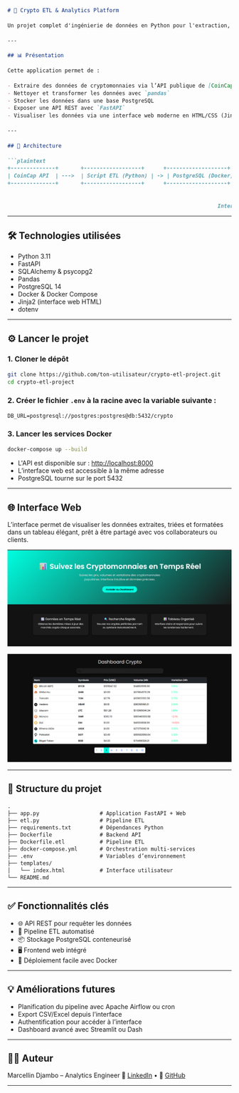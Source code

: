````markdown
# 🚀 Crypto ETL & Analytics Platform

Un projet complet d'ingénierie de données en Python pour l'extraction, la transformation et la visualisation de données de cryptomonnaies en temps réel.

---

## 📊 Présentation

Cette application permet de :

- Extraire des données de cryptomonnaies via l’API publique de [CoinCap](https://coincap.io/)
- Nettoyer et transformer les données avec `pandas`
- Stocker les données dans une base PostgreSQL
- Exposer une API REST avec `FastAPI`
- Visualiser les données via une interface web moderne en HTML/CSS (Jinja2)

---

## 🧱 Architecture

```plaintext
+--------------+       +------------------+      +-------------------+       +------------------+
| CoinCap API  | --->  | Script ETL (Python) | -> | PostgreSQL (Docker) | <-> | FastAPI REST API |
+--------------+       +------------------+      +-------------------+       +------------------+
                                                                          |
                                                                          v
                                                                  Interface Web (Jinja2)
````

---

## 🛠️ Technologies utilisées

* Python 3.11
* FastAPI
* SQLAlchemy & psycopg2
* Pandas
* PostgreSQL 14
* Docker & Docker Compose
* Jinja2 (interface web HTML)
* dotenv

---

## ⚙️ Lancer le projet

### 1. Cloner le dépôt

```bash
git clone https://github.com/ton-utilisateur/crypto-etl-project.git
cd crypto-etl-project
```

### 2. Créer le fichier `.env` à la racine avec la variable suivante :

```env
DB_URL=postgresql://postgres:postgres@db:5432/crypto
```

### 3. Lancer les services Docker

```bash
docker-compose up --build
```

* L'API est disponible sur : [http://localhost:8000](http://localhost:8000)
* L’interface web est accessible à la même adresse
* PostgreSQL tourne sur le port 5432

---

## 🌐 Interface Web

L’interface permet de visualiser les données extraites, triées et formatées dans un tableau élégant, prêt à être partagé avec vos collaborateurs ou clients.

![alt text](image.png)

![alt text](image-1.png)

---

## 📁 Structure du projet

```
.
├── app.py                   # Application FastAPI + Web
├── etl.py                   # Pipeline ETL
├── requirements.txt         # Dépendances Python
├── Dockerfile               # Backend API
├── Dockerfile.etl           # Pipeline ETL
├── docker-compose.yml       # Orchestration multi-services
├── .env                     # Variables d’environnement
├── templates/
│   └── index.html           # Interface utilisateur
└── README.md
```

---

## ✅ Fonctionnalités clés

* 🌐 API REST pour requêter les données
* 🔄 Pipeline ETL automatisé
* 📦 Stockage PostgreSQL conteneurisé
* 🖥️ Frontend web intégré
* 🐳 Déploiement facile avec Docker

---

## 💡 Améliorations futures

* Planification du pipeline avec Apache Airflow ou cron
* Export CSV/Excel depuis l’interface
* Authentification pour accéder à l’interface
* Dashboard avancé avec Streamlit ou Dash

---

## 👨‍💻 Auteur

Marcellin Djambo – Analytics Engineer
🔗 [LinkedIn](https://www.linkedin.com/in/marcellindjambo) • 📁 [GitHub](https://github.com/marcellin-d)

---
